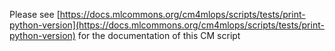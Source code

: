 Please see [https://docs.mlcommons.org/cm4mlops/scripts/tests/print-python-version](https://docs.mlcommons.org/cm4mlops/scripts/tests/print-python-version) for the documentation of this CM script
